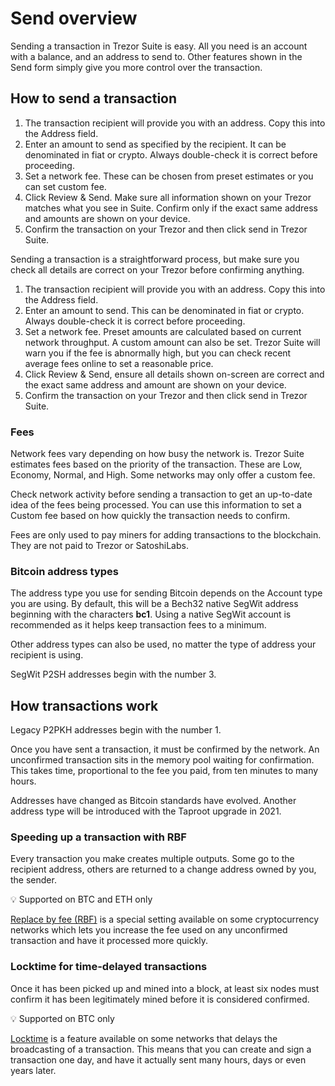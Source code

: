 # Send overview

Sending a transaction in Trezor Suite is easy. All you need is an account with a balance, and an address to send to. Other features shown in the Send form simply give you more control over the transaction.

## How to send a transaction

1. The transaction recipient will provide you with an address. Copy this into the Address field.
2. Enter an amount to send as specified by the recipient. It can be denominated in fiat or crypto. Always double-check it is correct before proceeding.
3. Set a network fee. These can be chosen from preset estimates or you can set custom fee.
4. Click Review & Send. Make sure all information shown on your Trezor matches what you see in Suite. Confirm only if the exact same address and amounts are shown on your device.
5. Confirm the transaction on your Trezor and then click send in Trezor Suite.

Sending a transaction is a straightforward process, but make sure you check all details are correct on your Trezor before confirming anything.  

1. The transaction recipient will provide you with an address. Copy this into the Address field.
2. Enter an amount to send. This can be denominated in fiat or crypto. Always double-check it is correct before proceeding.
3. Set a network fee. Preset amounts are calculated based on current network throughput. A custom amount can also be set. Trezor Suite will warn you if the fee is abnormally high, but you can check recent average fees online to set a reasonable price.
4. Click Review & Send, ensure all details shown on-screen are correct and the exact same address and amount are shown on your device.
5. Confirm the transaction on your Trezor and then click send in Trezor Suite.

### Fees

Network fees vary depending on how busy the network is. Trezor Suite estimates fees based on the priority of the transaction. These are Low, Economy, Normal, and High. Some networks may only offer a custom fee.

Check network activity before sending a transaction to get an up-to-date idea of the fees being processed. You can use this information to set a Custom fee based on how quickly the transaction needs to confirm.

Fees are only used to pay miners for adding transactions to the blockchain. They are not paid to Trezor or SatoshiLabs.

### Bitcoin address types

The address type you use for sending Bitcoin depends on the Account type you are using. By default, this will be a Bech32 native SegWit address beginning with the characters **bc1**. Using a native SegWit account is recommended as it helps keep transaction fees to a minimum.

Other address types can also be used, no matter the type of address your recipient is using.

SegWit P2SH addresses begin with the number 3.

## How transactions work

Legacy P2PKH addresses begin with the number 1. 

Once you have sent a transaction, it must be confirmed by the network.  An unconfirmed transaction sits in the memory pool waiting for confirmation. This takes time, proportional to the fee you paid, from ten minutes to many hours. 

Addresses have changed as Bitcoin standards have evolved. Another address type will be introduced with the Taproot upgrade in 2021.

### Speeding up a transaction with RBF

Every transaction you make creates multiple outputs. Some go to the recipient address, others are returned to a change address owned by you, the sender.

💡 Supported on BTC and ETH only

[Replace by fee \(RBF\)](rbf-replace-by-fee.md) is a special setting available on some cryptocurrency networks which lets you increase the fee used on any unconfirmed transaction and have it processed more quickly.

### Locktime for time-delayed transactions 

Once it has been picked up and mined into a block, at least six nodes must confirm it has been legitimately mined before it is considered confirmed.

💡 Supported on BTC only

[Locktime](locktime.md) is a feature available on some networks that delays the broadcasting of a transaction. This means that you can create and sign a transaction one day, and have it actually sent many hours, days or even years later.

